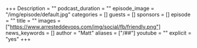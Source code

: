+++
Description = ""
podcast_duration = ""
episode_image = "/img/episode/default.jpg"
categories = []
guests = []
sponsors = []
episode = ""
title = ""
images = ["https://www.arresteddevops.com/img/social/fb/friendly.png"]
news_keywords = []
author = "Matt"
aliases = ["/##"]
youtube = ""
explicit = "yes"
+++
